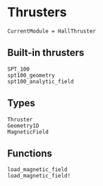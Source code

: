 # Thrusters

```@meta
CurrentModule = HallThruster
```

## Built-in thrusters
```@docs
SPT_100
spt100_geometry
spt100_analytic_field
```

## Types
```@docs
Thruster
Geometry1D
MagneticField
```

## Functions
```@docs
load_magnetic_field
load_magnetic_field!
```

